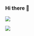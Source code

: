 ### Hi there 👋

![](https://github-readme-stats.vercel.app/api?username=AntaresQAQ&show_icons=true&theme=material-palenight)

![](https://github-readme-stats.vercel.app/api/top-langs/?username=AntaresQAQ&layout=compact&theme=material-palenight)


<!--
**AntaresQAQ/AntaresQAQ** is a ✨ _special_ ✨ repository because its `README.md` (this file) appears on your GitHub profile.

Here are some ideas to get you started:

- 🔭 I’m currently working on ...
- 🌱 I’m currently learning ...
- 👯 I’m looking to collaborate on ...
- 🤔 I’m looking for help with ...
- 💬 Ask me about ...
- 📫 How to reach me: ...
- 😄 Pronouns: ...
- ⚡ Fun fact: ...
-->
